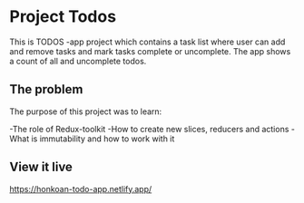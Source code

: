 # Project Todos

This is TODOS -app project which contains a task list where user can add and remove tasks and mark tasks complete or uncomplete. The app shows a count of all and uncomplete todos. 

## The problem

The purpose of this project was to learn:

-The role of Redux-toolkit 
-How to create new slices, reducers and actions
-What is immutability and how to work with it

## View it live

https://honkoan-todo-app.netlify.app/

